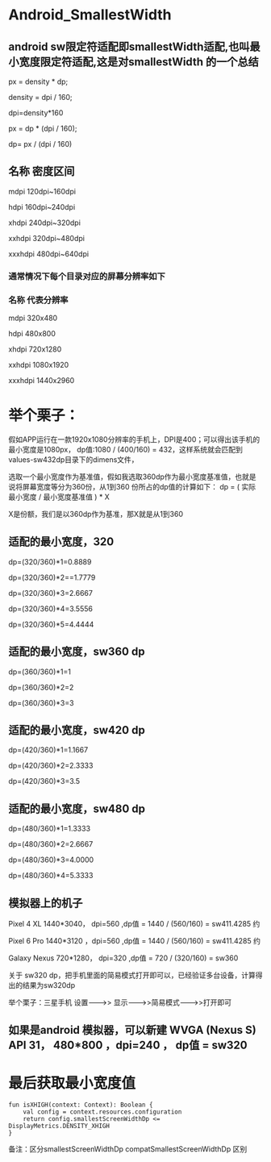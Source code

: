 # Android_SmallestWidth
## android  sw限定符适配即smallestWidth适配,也叫最小宽度限定符适配,这是对smallestWidth 的一个总结



px = density * dp;

density = dpi / 160;

dpi=density*160

px = dp * (dpi / 160);

dp= px / (dpi / 160) 

## 名称	密度区间
mdpi	120dpi~160dpi

hdpi	160dpi~240dpi

xhdpi	240dpi~320dpi

xxhdpi	320dpi~480dpi

xxxhdpi	480dpi~640dpi


### 通常情况下每个目录对应的屏幕分辨率如下

### 名称	代表分辨率
mdpi	320x480

hdpi	480x800

xhdpi	720x1280

xxhdpi	1080x1920

xxxhdpi	1440x2960

# 举个栗子：
假如APP运行在一款1920x1080分辨率的手机上，DPI是400；可以得出该手机的最小宽度是1080px，
dp值:1080 / (400/160) = 432，这样系统就会匹配到values-sw432dp目录下的dimens文件，

选取一个最小宽度作为基准值，假如我选取360dp作为最小宽度基准值，也就是说将屏幕宽度等分为360份，从1到360 份所占的dp值的计算如下：
dp = ( 实际最小宽度 / 最小宽度基准值 ) * X

X是份额，我们是以360dp作为基准，那X就是从1到360

## 适配的最小宽度，320
dp=(320/360)*1=0.8889

dp=(320/360)*2==1.7779

dp=(320/360)*3=2.6667

dp=(320/360)*4=3.5556

dp=(320/360)*5=4.4444


## 适配的最小宽度，sw360 dp
dp=(360/360)*1=1

dp=(360/360)*2=2

dp=(360/360)*3=3


## 适配的最小宽度，sw420 dp
dp=(420/360)*1=1.1667

dp=(420/360)*2=2.3333

dp=(420/360)*3=3.5


## 适配的最小宽度，sw480 dp
dp=(480/360)*1=1.3333

dp=(480/360)*2=2.6667

dp=(480/360)*3=4.0000

dp=(480/360)*4=5.3333


 ## 模拟器上的机子
 
Pixel 4 XL 1440*3040，  dpi=560 ,dp值 = 1440 / (560/160) = sw411.4285 约

Pixel 6 Pro  1440*3120 ，dpi=560 ,dp值 = 1440 / (560/160) = sw411.4285 约

Galaxy Nexus 720*1280， dpi=320 ,dp值 = 720 / (320/160) = sw360 

关于 sw320 dp，把手机里面的简易模式打开即可以，已经验证多台设备，计算得出的结果为sw320dp

举个栗子：三星手机
设置--->> 显示--->>简易模式--->>打开即可

## 如果是android 模拟器，可以新建 WVGA (Nexus S) API 31， 480*800 ，dpi=240  ， dp值 = sw320 

# 最后获取最小宽度值

    fun isXHIGH(context: Context): Boolean {
        val config = context.resources.configuration
        return config.smallestScreenWidthDp <= DisplayMetrics.DENSITY_XHIGH
    }
 备注：区分smallestScreenWidthDp compatSmallestScreenWidthDp 区别
